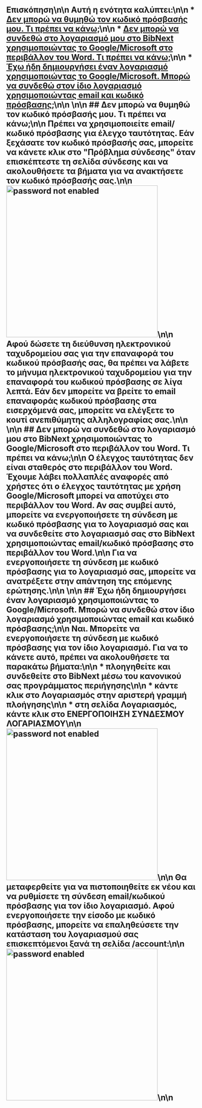 ## Επισκόπηση\n\n Αυτή η ενότητα καλύπτει:\n\n * [Δεν μπορώ να θυμηθώ τον κωδικό πρόσβασής μου. Τι πρέπει να κάνω;](#password)\n\n * [Δεν μπορώ να συνδεθώ στο λογαριασμό μου στο BibNext χρησιμοποιώντας το Google/Microsoft στο περιβάλλον του Word. Τι πρέπει να κάνω;](#social-account)\n\n * [Έχω ήδη δημιουργήσει έναν λογαριασμό χρησιμοποιώντας το Google/Microsoft. Μπορώ να συνδεθώ στον ίδιο λογαριασμό χρησιμοποιώντας email και κωδικό πρόσβασης;](#password-authentication)\n\n <a name='password'></a>\n\n ## Δεν μπορώ να θυμηθώ τον κωδικό πρόσβασής μου. Τι πρέπει να κάνω;\n\n Πρέπει να χρησιμοποιείτε email/κωδικό πρόσβασης για έλεγχο ταυτότητας. Εάν ξεχάσατε τον κωδικό πρόσβασής σας, μπορείτε να κάνετε κλικ στο \"Πρόβλημα σύνδεσης\" όταν επισκέπτεστε τη σελίδα σύνδεσης και να ακολουθήσετε τα βήματα για να ανακτήσετε τον κωδικό πρόσβασής σας.\n\n <img src='/static/images/support/password-reset.png' alt='password not enabled' width='400' />\n\n Αφού δώσετε τη διεύθυνση ηλεκτρονικού ταχυδρομείου σας για την επαναφορά του κωδικού πρόσβασής σας, θα πρέπει να λάβετε το μήνυμα ηλεκτρονικού ταχυδρομείου για την επαναφορά του κωδικού πρόσβασης σε λίγα λεπτά. Εάν δεν μπορείτε να βρείτε το email επαναφοράς κωδικού πρόσβασης στα εισερχόμενά σας, μπορείτε να ελέγξετε το κουτί ανεπιθύμητης αλληλογραφίας σας.\n\n <a name='social-account'></a>\n\n ## Δεν μπορώ να συνδεθώ στο λογαριασμό μου στο BibNext χρησιμοποιώντας το Google/Microsoft στο περιβάλλον του Word. Τι πρέπει να κάνω;\n\n Ο έλεγχος ταυτότητας δεν είναι σταθερός στο περιβάλλον του Word. Έχουμε λάβει πολλαπλές αναφορές από χρήστες ότι ο έλεγχος ταυτότητας με χρήση Google/Microsoft μπορεί να αποτύχει στο περιβάλλον του Word. Αν σας συμβεί αυτό, μπορείτε να ενεργοποιήσετε τη σύνδεση με κωδικό πρόσβασης για το λογαριασμό σας και να συνδεθείτε στο λογαριασμό σας στο BibNext χρησιμοποιώντας email/κωδικό πρόσβασης στο περιβάλλον του Word.\n\n Για να ενεργοποιήσετε τη σύνδεση με κωδικό πρόσβασης για το λογαριασμό σας, μπορείτε να ανατρέξετε στην απάντηση της επόμενης ερώτησης.\n\n <a name='password-authentication'></a>\n\n ## Έχω ήδη δημιουργήσει έναν λογαριασμό χρησιμοποιώντας το Google/Microsoft. Μπορώ να συνδεθώ στον ίδιο λογαριασμό χρησιμοποιώντας email και κωδικό πρόσβασης;\n\n Ναι. Μπορείτε να ενεργοποιήσετε τη σύνδεση με κωδικό πρόσβασης για τον ίδιο λογαριασμό. Για να το κάνετε αυτό, πρέπει να ακολουθήσετε τα παρακάτω βήματα:\n\n * πλοηγηθείτε και συνδεθείτε στο BibNext μέσω του κανονικού σας προγράμματος περιήγησης\n\n * κάντε κλικ στο **Λογαριασμός** στην αριστερή γραμμή πλοήγησης\n\n * στη σελίδα Λογαριασμός, κάντε κλικ στο **ΕΝΕΡΓΟΠΟΙΗΣΗ ΣΥΝΔΕΣΜΟΥ ΛΟΓΑΡΙΑΣΜΟΥ**\n\n <img src='/static/images/support/password-not-enabled.jpg' alt='password not enabled' width='400' />\n\n Θα μεταφερθείτε για να πιστοποιηθείτε εκ νέου και να ρυθμίσετε τη σύνδεση email/κωδικού πρόσβασης για τον ίδιο λογαριασμό. Αφού ενεργοποιήσετε την είσοδο με κωδικό πρόσβασης, μπορείτε να επαληθεύσετε την κατάσταση του λογαριασμού σας επισκεπτόμενοι ξανά τη σελίδα /account:\n\n <img src='/static/images/support/password-enabled.png' alt='password enabled' width='400' />\n\n 